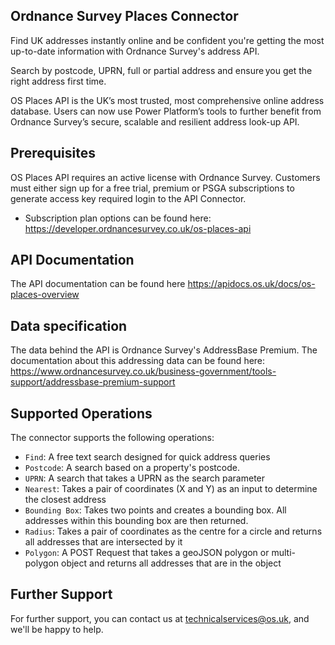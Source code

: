 ## Ordnance Survey Places Connector
Find UK addresses instantly online and be confident you're getting the most up-to-date information with Ordnance Survey's address API.

Search by postcode, UPRN, full or partial address and ensure you get the right address first time. 

OS Places API is the UK’s most trusted, most comprehensive online address database. Users can now use Power Platform’s tools to further benefit from Ordnance Survey’s secure, scalable and resilient address look-up API. 

## Prerequisites
OS Places API requires an active license with Ordnance Survey. Customers must either sign up for a free trial, premium or PSGA subscriptions to generate access key required login to the API Connector. 
* Subscription plan options can be found here: https://developer.ordnancesurvey.co.uk/os-places-api

## API Documentation
The API documentation can be found here https://apidocs.os.uk/docs/os-places-overview

## Data specification
The data behind the API is Ordnance Survey's AddressBase Premium. The documentation about this addressing data can be found here: 
https://www.ordnancesurvey.co.uk/business-government/tools-support/addressbase-premium-support

## Supported Operations
The connector supports the following operations:
* `Find`: A free text search designed for quick address queries
* `Postcode`: A search based on a property's postcode.
* `UPRN`: A search that takes a UPRN as the search parameter
* `Nearest`: Takes a pair of coordinates (X and Y) as an input to determine the closest address
* `Bounding Box`: Takes two points and creates a bounding box. All addresses within this bounding box are then returned.
* `Radius`: Takes a pair of coordinates as the centre for a circle and returns all addresses that are intersected by it
* `Polygon`: A POST Request that takes a geoJSON polygon or multi-polygon object and returns all addresses that are in the object

## Further Support
For further support, you can contact us at technicalservices@os.uk, and we'll be happy to help.